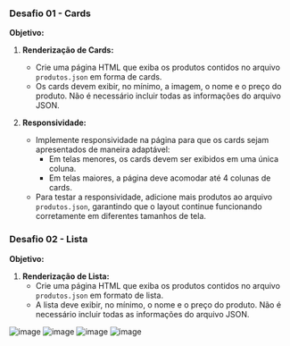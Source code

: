 ### Desafio 01 - Cards

**Objetivo:**

1. **Renderização de Cards:**
   - Crie uma página HTML que exiba os produtos contidos no arquivo `produtos.json` em forma de cards.
   - Os cards devem exibir, no mínimo, a imagem, o nome e o preço do produto. Não é necessário incluir todas as informações do arquivo JSON.

2. **Responsividade:**
   - Implemente responsividade na página para que os cards sejam apresentados de maneira adaptável:
     - Em telas menores, os cards devem ser exibidos em uma única coluna.
     - Em telas maiores, a página deve acomodar até 4 colunas de cards.
   - Para testar a responsividade, adicione mais produtos ao arquivo `produtos.json`, garantindo que o layout continue funcionando corretamente em diferentes tamanhos de tela.
  
### Desafio 02 - Lista

**Objetivo:**

1. **Renderização de Lista:**
   - Crie uma página HTML que exiba os produtos contidos no arquivo `produtos.json` em formato de lista.
   - A lista deve exibir, no mínimo, o nome e o preço do produto. Não é necessário incluir todas as informações do arquivo JSON.

![image](https://github.com/user-attachments/assets/b1cdb478-6289-48c7-b91d-a09cd615251a)
![image](https://github.com/user-attachments/assets/f9cac20c-a736-4834-8fda-653435952d7a)
![image](https://github.com/user-attachments/assets/f0e55c9f-5bcd-40b1-b2ae-e4d07322b3b2)
![image](https://github.com/user-attachments/assets/416a92c8-7a2b-456d-8579-8d43be71ed3b)


